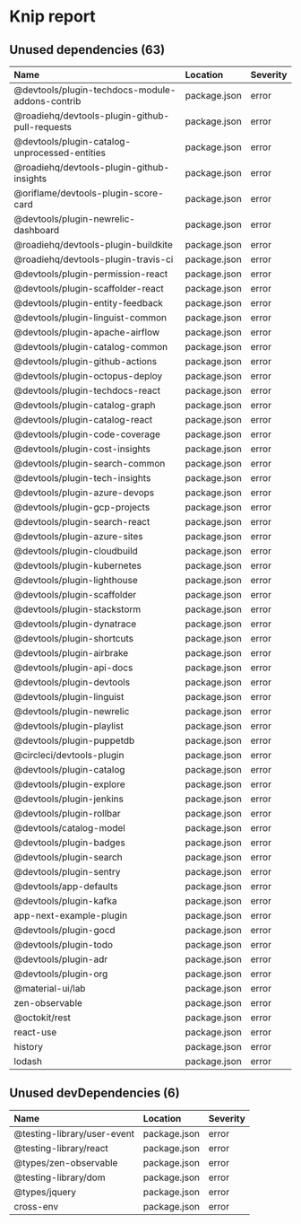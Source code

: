 # Knip report

## Unused dependencies (63)

| Name                                             | Location     | Severity |
| :----------------------------------------------- | :----------- | :------- |
| @devtools/plugin-techdocs-module-addons-contrib | package.json | error    |
| @roadiehq/devtools-plugin-github-pull-requests  | package.json | error    |
| @devtools/plugin-catalog-unprocessed-entities   | package.json | error    |
| @roadiehq/devtools-plugin-github-insights       | package.json | error    |
| @oriflame/devtools-plugin-score-card            | package.json | error    |
| @devtools/plugin-newrelic-dashboard             | package.json | error    |
| @roadiehq/devtools-plugin-buildkite             | package.json | error    |
| @roadiehq/devtools-plugin-travis-ci             | package.json | error    |
| @devtools/plugin-permission-react               | package.json | error    |
| @devtools/plugin-scaffolder-react               | package.json | error    |
| @devtools/plugin-entity-feedback                | package.json | error    |
| @devtools/plugin-linguist-common                | package.json | error    |
| @devtools/plugin-apache-airflow                 | package.json | error    |
| @devtools/plugin-catalog-common                 | package.json | error    |
| @devtools/plugin-github-actions                 | package.json | error    |
| @devtools/plugin-octopus-deploy                 | package.json | error    |
| @devtools/plugin-techdocs-react                 | package.json | error    |
| @devtools/plugin-catalog-graph                  | package.json | error    |
| @devtools/plugin-catalog-react                  | package.json | error    |
| @devtools/plugin-code-coverage                  | package.json | error    |
| @devtools/plugin-cost-insights                  | package.json | error    |
| @devtools/plugin-search-common                  | package.json | error    |
| @devtools/plugin-tech-insights                  | package.json | error    |
| @devtools/plugin-azure-devops                   | package.json | error    |
| @devtools/plugin-gcp-projects                   | package.json | error    |
| @devtools/plugin-search-react                   | package.json | error    |
| @devtools/plugin-azure-sites                    | package.json | error    |
| @devtools/plugin-cloudbuild                     | package.json | error    |
| @devtools/plugin-kubernetes                     | package.json | error    |
| @devtools/plugin-lighthouse                     | package.json | error    |
| @devtools/plugin-scaffolder                     | package.json | error    |
| @devtools/plugin-stackstorm                     | package.json | error    |
| @devtools/plugin-dynatrace                      | package.json | error    |
| @devtools/plugin-shortcuts                      | package.json | error    |
| @devtools/plugin-airbrake                       | package.json | error    |
| @devtools/plugin-api-docs                       | package.json | error    |
| @devtools/plugin-devtools                       | package.json | error    |
| @devtools/plugin-linguist                       | package.json | error    |
| @devtools/plugin-newrelic                       | package.json | error    |
| @devtools/plugin-playlist                       | package.json | error    |
| @devtools/plugin-puppetdb                       | package.json | error    |
| @circleci/devtools-plugin                       | package.json | error    |
| @devtools/plugin-catalog                        | package.json | error    |
| @devtools/plugin-explore                        | package.json | error    |
| @devtools/plugin-jenkins                        | package.json | error    |
| @devtools/plugin-rollbar                        | package.json | error    |
| @devtools/catalog-model                         | package.json | error    |
| @devtools/plugin-badges                         | package.json | error    |
| @devtools/plugin-search                         | package.json | error    |
| @devtools/plugin-sentry                         | package.json | error    |
| @devtools/app-defaults                          | package.json | error    |
| @devtools/plugin-kafka                          | package.json | error    |
| app-next-example-plugin                          | package.json | error    |
| @devtools/plugin-gocd                           | package.json | error    |
| @devtools/plugin-todo                           | package.json | error    |
| @devtools/plugin-adr                            | package.json | error    |
| @devtools/plugin-org                            | package.json | error    |
| @material-ui/lab                                 | package.json | error    |
| zen-observable                                   | package.json | error    |
| @octokit/rest                                    | package.json | error    |
| react-use                                        | package.json | error    |
| history                                          | package.json | error    |
| lodash                                           | package.json | error    |

## Unused devDependencies (6)

| Name                        | Location     | Severity |
| :-------------------------- | :----------- | :------- |
| @testing-library/user-event | package.json | error    |
| @testing-library/react      | package.json | error    |
| @types/zen-observable       | package.json | error    |
| @testing-library/dom        | package.json | error    |
| @types/jquery               | package.json | error    |
| cross-env                   | package.json | error    |

